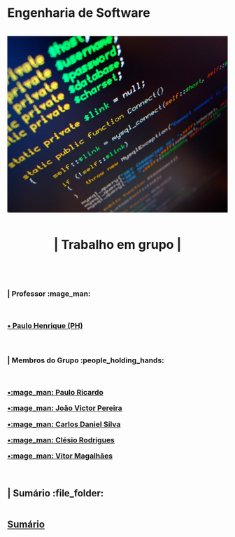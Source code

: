# Engenharia de Software
 <link rel="stylesheet" href="css/style.css">
<br>
<img align ="center" src="/src/en.jpg">  
<br>
<br>

<h1>
 <p align ="center">| Trabalho em grupo |</p>
 <br>
 </h1>

<h3>
 <p>| Professor :mage_man:</p>

<br>

<p><a href="https://github.com/agenteph">• Paulo Henrique (PH)</a>
</p>

<br>
 
 </h3>

 <h3>

 <p>| Membros do Grupo :people_holding_hands:</p>
 <br>
 <p><a class ="turma" href="https://github.com/PauloRicard0">•:mage_man: Paulo Ricardo</a> </p>

 <p><a class ="turma"href="https://github.com/jvpererinha">•:mage_man: João Victor Pereira</a> </p>

 <p><a class ="turma" href="https://github.com/kodagmaster">•:mage_man: Carlos Daniel Silva</a> </p>
 
 <p><a class ="turma" href="https://github.com/clesiocrc">•:mage_man: Clésio Rodrigues</a></p>

 <p><a class ="turma" href="https://github.com/vitorfurt">•:mage_man: Vitor Magalhães</a></p>

</h3>

<br>

<h2>

<p>| Sumário :file_folder: </p>
<br>
<a class="active" href="index.html">Sumário</a>

</h2>